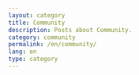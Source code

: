 ```yaml
---
layout: category
title: Community
description: Posts about Community.
category: community
permalink: /en/community/
lang: en
type: category
---
```

